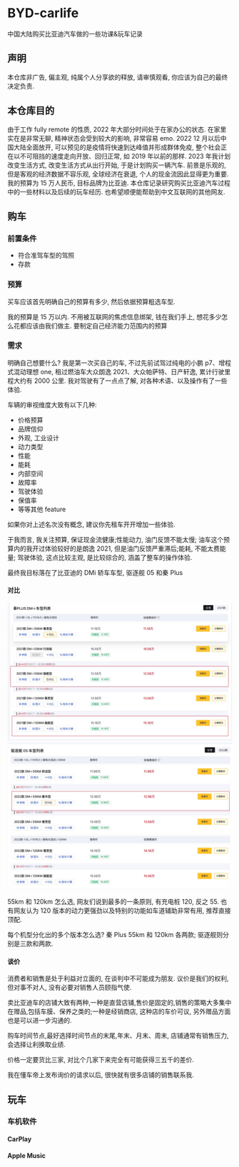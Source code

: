 # BYD-carlife

中国大陆购买比亚迪汽车做的一些功课&玩车记录

## 声明

本仓库非广告, 偏主观, 纯属个人分享欲的释放, 请审慎观看, 你应该为自己的最终决定负责.

## 本仓库目的

由于工作 fully remote 的性质, 2022 年大部分时间处于在家办公的状态. 在家里实在是非常无聊, 精神状态会受到较大的影响, 非常容易 emo. 2022 12 月以后中国大陆全面放开, 可以预见的是疫情将快速到达峰值并形成群体免疫, 整个社会正在以不可阻挡的速度走向开放、回归正常, 如 2019 年以前的那样. 2023 年我计划改变生活方式, 改变生活方式从出行开始, 于是计划购买一辆汽车.
前景是乐观的, 但是客观的经济数据不容乐观, 全球经济在衰退, 个人的现金流因此显得更为重要. 我的预算为 15 万人民币, 目标品牌为比亚迪. 本仓库记录研究购买比亚迪汽车过程中的一些材料以及后续的玩车经历. 也希望顺便能帮助到中文互联网的其他网友.

## 购车

### 前置条件

- 符合准驾车型的驾照
- 存款

### 预算

买车应该首先明确自己的预算有多少, 然后依据预算粗选车型.

我的预算是 15 万以内. 不用被互联网的焦虑信息绑架, 钱在我们手上, 想花多少怎么花都应该由我们做主. 要制定自己经济能力范围内的预算

### 需求

明确自己想要什么? 我是第一次买自己的车, 不过先前试驾过纯电的小鹏 p7、增程式混动理想 one, 租过燃油车大众朗逸 2021、大众帕萨特、日产轩逸, 累计行驶里程大约有 2000 公里. 我对驾驶有了一点点了解, 对各种术语、以及操作有了一些体验.

车辆的审视维度大致有以下几种:

- 价格预算
- 品牌信仰
- 外观, 工业设计
- 动力类型
- 性能
- 能耗
- 内部空间
- 故障率
- 驾驶体验
- 保值率
- 等等其他 feature

如果你对上述名次没有概念, 建议你先租车开开增加一些体验.

于我而言, 我关注预算, 保证现金流健康;性能动力, 油门反馈不能太慢; 油车这个预算内的我开过体验较好的是朗逸 2021, 但是油门反馈严重滞后;能耗, 不能太费能量; 驾驶体验, 这点比较主观, 是比较综合的, 涵盖了整车的操作体验.

最终我目标落在了比亚迪的 DMi 轿车车型, 驱逐舰 05 和秦 Plus

#### 对比

![秦的车型列表](./images/qin-list.jpg)
![驱逐舰05的车型列表](./images/qzj-list.jpg)

55km 和 120km 怎么选, 网友们说到最多的一条原则, 有充电桩 120, 反之 55. 也有网友认为 120 版本的动力更强劲以及特别的功能如车道辅助非常有用, 推荐直接顶配.

每个机型分化出的多个版本怎么选? 秦 Plus 55km 和 120km 各两款; 驱逐舰则分别是三款和两款.

#### 谈价

消费者和销售是处于利益对立面的, 在谈判中不可能成为朋友. 议价是我们的权利, 但对事不对人, 没有必要对销售人员颐指气使.

卖比亚迪车的店铺大致有两种,一种是直营店铺,售价是固定的,销售的策略大多集中在赠品,包括车膜、保养之类的;一种是经销商店, 这种店的车价可议, 另外赠品方面也是可以进一步沟通的.

购车时间节点,最好选择时间节点的末尾,年末、月末、周末, 店铺通常有销售压力, 会选择让利换取业绩.

价格一定要货比三家, 对比个几家下来完全有可能获得三五千的差价.

我在懂车帝上发布询价的请求以后, 很快就有很多店铺的销售联系我.

## 玩车

### 车机软件

#### CarPlay

#### Apple Music
